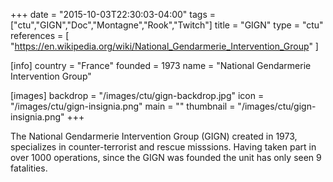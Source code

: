 +++
date = "2015-10-03T22:30:03-04:00"
tags = ["ctu","GIGN","Doc","Montagne","Rook","Twitch"]
title = "GIGN"
type = "ctu"
references = [
  "https://en.wikipedia.org/wiki/National_Gendarmerie_Intervention_Group"
]

[info]
  country = "France"
  founded = 1973
  name = "National Gendarmerie Intervention Group"

[images]
  backdrop = "/images/ctu/gign-backdrop.jpg"
  icon = "/images/ctu/gign-insignia.png"
  main = ""
  thumbnail = "/images/ctu/gign-insignia.png"
+++

The National Gendarmerie Intervention Group (GIGN) created in 1973, specializes in counter-terrorist and rescue misssions. Having taken part in over 1000 operations, since the GIGN was founded the unit has only seen 9 fatalities.
